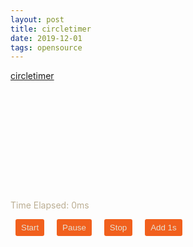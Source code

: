 ```yaml
---
layout: post
title: circletimer
date: 2019-12-01
tags: opensource
---
```


<!-- jsCalendar -->
<link rel="stylesheet" type="text/css" href="/assets/vendor/circletimer/circletimer.css">
<!-- <link rel="stylesheet" type="text/css" href="../themes/jsCalendar.micro.css"> -->
<script type="text/javascript" src="/assets/vendor/circletimer/circletimer.min.js"></script>

<style>
#example-timer {
  height: 150px;
  margin: 20px auto;
  width: 150px;
}

h1 {
  color: #17a768;
  font-family: 'Pacifico', cursive;
  font-size: 40pt;
  margin: 40px 0 5px;
  text-align: center;
}

h1 a {
  color: #17a768;
  text-decoration: none;
}

h1 a:hover {
  color: #32dd92;
}

h5 {
  color: #f1601d;
  font-family: 'Raleway', sans-serif;
  font-size: 13pt;
  margin: 0;
  text-align: center;
}

h5 a {
  color: #f1ad1d;
  text-decoration: none;
}

h5 a:hover {
  color: #f1ad1d;
  text-decoration: underline;
}

p {
  color: #bbae93;
}

button {
  background-color: #f1601d;
  border: none;
  border-radius: 3px;
  color: #e7e0d2;
  margin: 0 8px;
  padding: 6px 9px;
}

button:hover {
  background-color: #f1ad1d;
}

pre {
  display: table;
  margin: 20px auto;
  text-align: left;
}

code {
  border-radius: 10px;
}
</style>

[circletimer](https://github.com/abejfehr/circletimer)

<div id="example-timer"></div>
<p>Time Elapsed: <span id="time-elapsed">0</span>ms</p>
<button id="start">Start</button>
<button id="pause">Pause</button>
<button id="stop">Stop</button>
<button id="add">Add 1s</button>

<script>
function circletimerInit() {
  /* Code highlighting */
  //hljs.initHighlightingOnLoad();

  /* Example code */
  $(document).on("ready", function() {
    $("#example-timer").circletimer({
      onComplete: function() {
        alert("Time is up!");
      },
      onUpdate: function(elapsed) {
        $("#time-elapsed").html(Math.round(elapsed));
      },
      timeout: 5000
    });

    $("#start").on("click", function() {
      $("#example-timer").circletimer("start");
    });

    $("#pause").on("click", function() {
      $("#example-timer").circletimer("pause");
    });

    $("#stop").on("click", function() {
      $("#example-timer").circletimer("stop");
    });

    $("#add").on("click", function() {
      $("#example-timer").circletimer("add", 1000);
    });
  })
}
ONLOAD_CALLBACK_LIST.push(circletimerInit);

</script>
